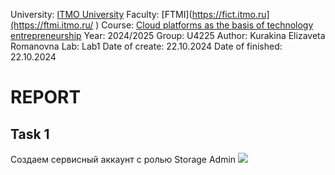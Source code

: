 University: [ITMO University](https://itmo.ru/ru/)
Faculty: [FTMI](https://fict.itmo.ru](https://ftmi.itmo.ru/ )
Course: [Cloud platforms as the basis of technology entrepreneurship](https://itmo-ict-faculty.github.io/cloud-platforms-as-the-basis-of-technology-entrepreneurship/) 
Year: 2024/2025
Group: U4225
Author: Kurakina Elizaveta Romanovna
Lab: Lab1
Date of create: 22.10.2024
Date of finished: 22.10.2024

# REPORT
## Task 1
Создаем сервисный аккаунт с ролью Storage Admin
![](https://github.com/erkurakina/2024_2025-cloud-platforms-as-the-basis-of-technology-entrepreneurship-U4235-Kurakina_E_R/raw/main/lab1/screenshots/image1.png)
